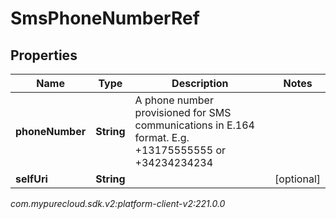 # SmsPhoneNumberRef


## Properties

| Name | Type | Description | Notes |
| ------------ | ------------- | ------------- | ------------- |
| **phoneNumber** | **String** | A phone number provisioned for SMS communications in E.164 format. E.g. +13175555555 or +34234234234 |  |
| **selfUri** | **String** |  |  [optional] |




_com.mypurecloud.sdk.v2:platform-client-v2:221.0.0_
